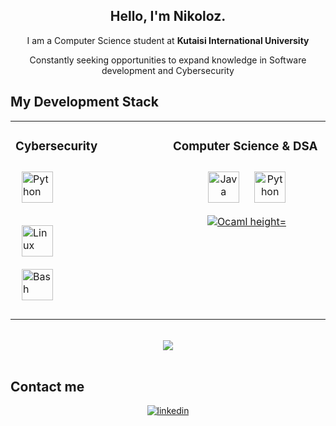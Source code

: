 <h2 align="center">Hello, I'm Nikoloz.</h1>

  <p align="center">I am a Computer Science student at <b>Kutaisi International University</b></p>
    <p align="center">Constantly seeking opportunities to expand knowledge in Software development and Cybersecurity</p>

## My Development Stack 
<table><tr><td valign="top" width="50%">

### Cybersecurity  
<div align="center">  
  
</div>
<a href="https://www.python.org/" target="_blank"><img style="margin: 10px" src="https://profilinator.rishav.dev/skills-assets/python-original.svg" alt="Python" height="50" /></a>  

<a href="https://www.linux.org/" target="_blank"><img style="margin: 10px" src="https://profilinator.rishav.dev/skills-assets/linux-original.svg" alt="Linux" height="50" /></a>  
<a href="https://www.gnu.org/software/bash/" target="_blank"><img style="margin: 10px" src="https://profilinator.rishav.dev/skills-assets/gnu_bash-icon.svg" alt="Bash" height="50" /></a>  
</td><td valign="top" width="50%">


### Computer Science & DSA  
<div align="center">  
<a href="https://www.java.com/" target="_blank"><img style="margin: 10px" src="https://profilinator.rishav.dev/skills-assets/java-original-wordmark.svg" alt="Java" height="50" /></a>  
<a href="https://www.python.org/" target="_blank"><img style="margin: 10px" src="https://profilinator.rishav.dev/skills-assets/python-original.svg" alt="Python" height="50" /></a>  
<a href="https://www.ocaml.org/" target="_blank"><img style="margin: 10px" src="https://ocaml.org/_/MTE3YWE5YzJlZmExNmYyMmI3ZmEwYjliMDEwNDBkMDY/logo-with-name-white.svg" alt="Ocaml height="50" /></a>  
</div>

</td></table>  

<br />

<div align="center"><img src="https://github-readme-stats.vercel.app/api/top-langs/?username=NoMrBody&show_icons=true&layout=donut&theme=codeSTACKr" align="center" /></div>  

<br />  

## Contact me  
<div align="center">
<a href="https://linkedin.com/in/nikoloz-kutchukhidze" target="_blank">
<img src=https://img.shields.io/badge/linkedin-%231E77B5.svg?&style=for-the-badge&logo=linkedin&logoColor=white alt=linkedin style="margin-bottom: 5px;" />
</a>  
</div>  
